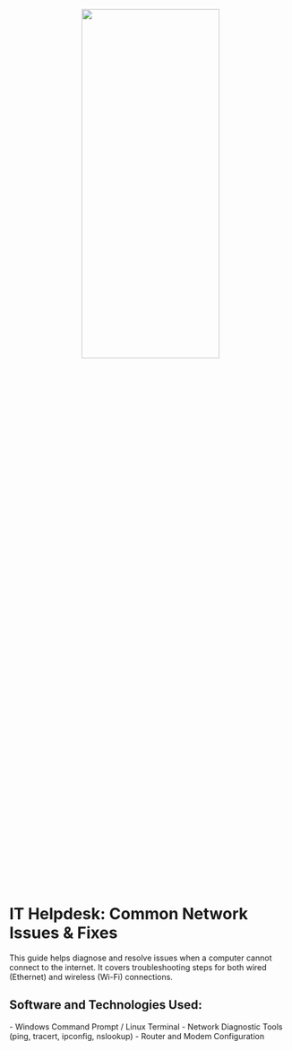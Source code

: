 <p align="center">
<img src="https://github.com/user-attachments/assets/03afdda4-dc06-4d4f-a58c-86259f2833d0" height="40%" width="70%"/>
</p>

<h1>IT Helpdesk: Common Network Issues & Fixes</h1>
<p>This guide helps diagnose and resolve issues when a computer cannot connect to the internet. It covers troubleshooting steps for both wired (Ethernet) and wireless (Wi-Fi) connections.</p>

<h2>Software and Technologies Used:</h2>
- Windows Command Prompt / Linux Terminal
- Network Diagnostic Tools (ping, tracert, ipconfig, nslookup)
- Router and Modem Configuration
